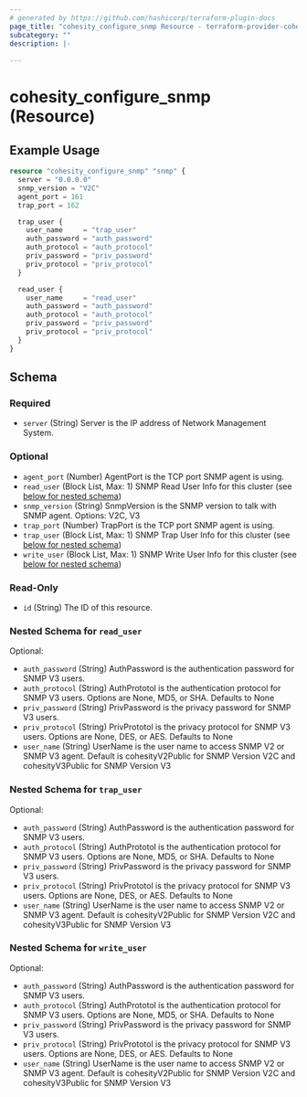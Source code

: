 ```yaml
---
# generated by https://github.com/hashicorp/terraform-plugin-docs
page_title: "cohesity_configure_snmp Resource - terraform-provider-cohesity"
subcategory: ""
description: |-
  
---
```


# cohesity_configure_snmp (Resource)



## Example Usage

```terraform
resource "cohesity_configure_snmp" "snmp" {
  server = "0.0.0.0"
  snmp_version = "V2C"
  agent_port = 161
  trap_port = 162

  trap_user {
    user_name     = "trap_user"
    auth_password = "auth_password"
    auth_protocol = "auth_protocol"
    priv_password = "priv_password"
    priv_protocol = "priv_protocol"
  }

  read_user {
    user_name     = "read_user"
    auth_password = "auth_password"
    auth_protocol = "auth_protocol"
    priv_password = "priv_password"
    priv_protocol = "priv_protocol"
  }
}
```

<!-- schema generated by tfplugindocs -->
## Schema

### Required

- `server` (String) Server is the IP address of Network Management System.

### Optional

- `agent_port` (Number) AgentPort is the TCP port SNMP agent is using.
- `read_user` (Block List, Max: 1) SNMP Read User Info for this cluster (see [below for nested schema](#nestedblock--read_user))
- `snmp_version` (String) SnmpVersion is the SNMP version to talk with SNMP agent. Options: V2C, V3
- `trap_port` (Number) TrapPort is the TCP port SNMP agent is using.
- `trap_user` (Block List, Max: 1) SNMP Trap User Info for this cluster (see [below for nested schema](#nestedblock--trap_user))
- `write_user` (Block List, Max: 1) SNMP Write User Info for this cluster (see [below for nested schema](#nestedblock--write_user))

### Read-Only

- `id` (String) The ID of this resource.

<a id="nestedblock--read_user"></a>
### Nested Schema for `read_user`

Optional:

- `auth_password` (String) AuthPassword is the authentication password for SNMP V3 users.
- `auth_protocol` (String) AuthPrototol is the authentication protocol for SNMP V3 users. Options are None, MD5, or SHA. Defaults to None
- `priv_password` (String) PrivPassword is the privacy password for SNMP V3 users.
- `priv_protocol` (String) PrivPrototol is the privacy protocol for SNMP V3 users. Options are None, DES, or AES. Defaults to None
- `user_name` (String) UserName is the user name to access SNMP V2 or SNMP V3 agent. Default is cohesityV2Public for SNMP Version V2C and cohesityV3Public for SNMP Version V3


<a id="nestedblock--trap_user"></a>
### Nested Schema for `trap_user`

Optional:

- `auth_password` (String) AuthPassword is the authentication password for SNMP V3 users.
- `auth_protocol` (String) AuthPrototol is the authentication protocol for SNMP V3 users. Options are None, MD5, or SHA. Defaults to None
- `priv_password` (String) PrivPassword is the privacy password for SNMP V3 users.
- `priv_protocol` (String) PrivPrototol is the privacy protocol for SNMP V3 users. Options are None, DES, or AES. Defaults to None
- `user_name` (String) UserName is the user name to access SNMP V2 or SNMP V3 agent. Default is cohesityV2Public for SNMP Version V2C and cohesityV3Public for SNMP Version V3


<a id="nestedblock--write_user"></a>
### Nested Schema for `write_user`

Optional:

- `auth_password` (String) AuthPassword is the authentication password for SNMP V3 users.
- `auth_protocol` (String) AuthPrototol is the authentication protocol for SNMP V3 users. Options are None, MD5, or SHA. Defaults to None
- `priv_password` (String) PrivPassword is the privacy password for SNMP V3 users.
- `priv_protocol` (String) PrivPrototol is the privacy protocol for SNMP V3 users. Options are None, DES, or AES. Defaults to None
- `user_name` (String) UserName is the user name to access SNMP V2 or SNMP V3 agent. Default is cohesityV2Public for SNMP Version V2C and cohesityV3Public for SNMP Version V3
